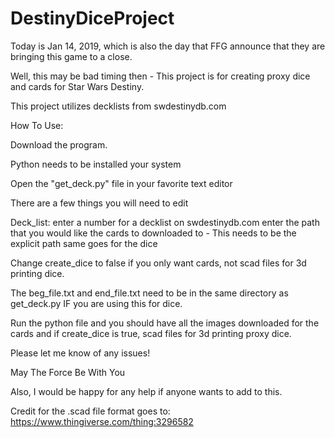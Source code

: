 # DestinyDiceProject

Today is Jan 14, 2019, which is also the day that FFG announce that they are bringing this game to a close. 

Well, this may be bad timing then - This project is for creating proxy dice and cards for Star Wars Destiny. 

This project utilizes decklists from swdestinydb.com

How To Use:

Download the program.

Python needs to be installed your system

Open the "get_deck.py" file in your favorite text editor

There are a few things you will need to edit

Deck_list: enter a number for a decklist on swdestinydb.com
enter the path that you would like the cards to downloaded to - This needs to be the explicit path
same goes for the dice

Change create_dice to false if you only want cards, not scad files for 3d printing dice.

The beg_file.txt and end_file.txt need to be in the same directory as get_deck.py IF you are using this for dice.

Run the python file and you should have all the images downloaded for the cards and if create_dice is true, scad files
for 3d printing proxy dice.


Please let me know of any issues!

May The Force Be With You

Also, I would be happy for any help if anyone wants to add to this.


Credit for the .scad file format goes to:
https://www.thingiverse.com/thing:3296582
